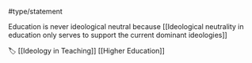 #type/statement 

Education is never ideological neutral because [[Ideological neutrality in education only serves to support the current dominant ideologies]]

🏷️ [[Ideology in Teaching]] [[Higher Education]]